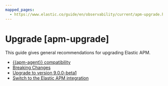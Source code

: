 ```yaml
---
mapped_pages:
  - https://www.elastic.co/guide/en/observability/current/apm-upgrade.html
---
```


# Upgrade [apm-upgrade]

This guide gives general recommendations for upgrading Elastic APM.

* [{{apm-agent}} compatibility](apm-agent-compatibility.md)
* [Breaking Changes](asciidocalypse://docs/docs-content/docs/release-notes/breaking-changes/elastic-apm.md)
* [Upgrade to version 9.0.0-beta1](upgrade-to-version-8x.md)
* [Switch to the Elastic APM integration](switch-to-elastic-apm-integration.md)





